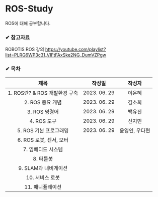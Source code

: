 # ROS-Study
ROS에 대해 공부합니다.

### ✔ 참고자료
ROBOTIS ROS 강의 https://youtube.com/playlist?list=PLRG6WP3c31_VIFtFAxSke2NG_DumVZPgw

### ✔ 목차

|제목|작성일|작성자|
|:---:|:---:|:---:|
|1. ROS란? & ROS 개발환경 구축|2023. 06. 29|이은혜|
|2. ROS 중요 개념|2023. 06. 29|김소희|
|3. ROS 명령어|2023. 06. 29|백유진|
|4. ROS 도구|2023. 06. 29|신지민|
|5. ROS 기본 프로그래밍|2023. 06. 29|윤영인, 우다현|
|6. ROS 로봇, 센서, 모터||
|7. 임베디드 시스템||
|8. 터틀봇||
|9. SLAM과 내비게이션||
|10. 서비스 로봇||
|11. 매니퓰레이션||

